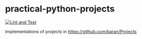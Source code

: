 # practical-python-projects

[![Lint and Test](https://github.com/K-Saikrishnan/practical-python-projects/actions/workflows/lint-test.yaml/badge.svg?branch=main)](https://github.com/K-Saikrishnan/practical-python-projects/actions/workflows/lint-test.yaml)

Implementations of projects in <https://github.com/karan/Projects>
